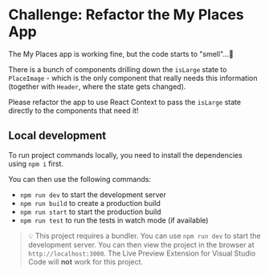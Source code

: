 # Challenge: Refactor the My Places App

The My Places app is working fine, but the code starts to "smell"...💩

There is a bunch of components drilling down the `isLarge` state to `PlaceImage` - which is the only component that really needs this information (together with `Header`, where the state gets changed).

Please refactor the app to use React Context to pass the `isLarge` state directly to the components that need it!

## Local development

To run project commands locally, you need to install the dependencies using `npm i` first.

You can then use the following commands:

- `npm run dev` to start the development server
- `npm run build` to create a production build
- `npm run start` to start the production build
- `npm run test` to run the tests in watch mode (if available)

> 💡 This project requires a bundler. You can use `npm run dev` to start the development server. You can then view the project in the browser at `http://localhost:3000`. The Live Preview Extension for Visual Studio Code will **not** work for this project.
